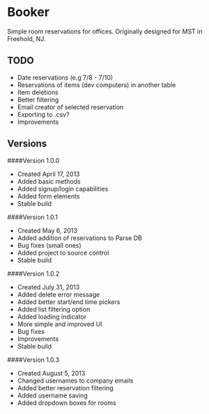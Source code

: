 Booker
===
Simple room reservations for offices.
Originally designed for MST in Freehold, NJ.

TODO
--
+ Date reservations (e.g 7/8 - 7/10)
+ Reservations of items (dev computers) in another table
+ Item deletions
+ Better filtering
+ Email creator of selected reservation
+ Exporting to .csv?
+ Improvements

Versions
---
####Version 1.0.0
+ Created April 17, 2013
+ Added basic methods
+ Added signup/login capabilities
+ Added form elements
+ Stable build

####Version 1.0.1
+ Created May 6, 2013
+ Added addition of reservations to Parse DB
+ Bug fixes (small ones)
+ Added project to source control
+ Stable build

####Version 1.0.2
+ Created July 31, 2013
+ Added delete error message
+ Added better start/end time pickers
+ Added list filtering option
+ Added loading indicator
+ More simple and improved UI
+ Bug fixes
+ Improvements
+ Stable build

####Version 1.0.3
+ Created August 5, 2013
+ Changed usernames to company emails
+ Added better reservation filtering
+ Added username saving
+ Added dropdown boxes for rooms


